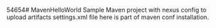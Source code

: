 54654# MavenHelloWorld
Sample Maven project with nexus config to upload artifacts
settings.xml file here is part of maven conf installation.
